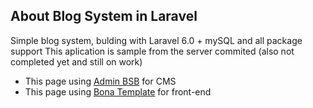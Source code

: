 ## About Blog System in Laravel
<p>
    Simple blog system, bulding with Laravel 6.0 + mySQL and all package support This aplication is sample from the server commited (also not completed yet and still on work)
</p>

<ul>
    <li>This page using <a href="https://github.com/gurayyarar/AdminBSBMaterialDesign">Admin BSB</a> for CMS</li>
    <li>This page using <a href="https://colorlib.com/wp/template/bona">Bona Template</a> for front-end</li>
</ul>

